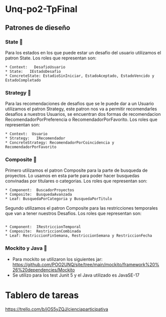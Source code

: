 # Unq-po2-TpFinal


## Patrones de dieseño

### State 📌

Para los estados en los que puede estar un desafio del usuario utilizamos el patron State. Los roles que
representan son:

```
* Context:   DesafioUsuario 
* State:   IEstadoDesafio  
* ConcreteState: EstadioSinIniciar, EstadoAceptado, EstadoVencido y EstadoCompletado

```


### Strategy 📌

Para las recomendaciones de desafios que se le puede dar a un Usuario utilizamos el patron Strategy, este patron nos va
a permitir recomendarles desafios a nuestros Usuarios, se encuentran dos formas de recomendacion RecomendadorPorPreferencia o
RecomendadorPorFavorito. Los roles que representan son:

```
* Context:  Usuario
* Strategy:   IRecomendador  
* ConcreteStrategy: RecomendadorPorCoincidencia y RecomendadorPorFavorito

```

### Composite 📌

Primero utilizamos el patron Composite para la parte de busqueda de proyectos. Lo usamos en esta parte
para poder hacer busquedas convinadas por titulares o categorias. Los roles que representan son:

```
* Component:  BuscadorProyectos
* Composite:  BusquedaAvanzada  
* Leaf: BusquedaPorCategoria y BusquedaPorTitulo

```
Segundo utilizamos el patron Composite para las restricciones temporales que van a tener nuestros Desafios.
Los roles que representan son:

```

* Component:  IRestriccionTemporal
* Composite:  RestriccionCombinada  
* Leaf: RestriccionFinSemana, RestriccionSemana y RestriccionFecha

```

### Mockito y Java 📌

* Para mockito se utilizaron los siguientes jar: https://github.com/POO2UNQ/site/tree/main/mockito/framework%20%26%20dependencies/Mockito
* Se utilizo para los test Junit 5 y el Java utilizado es JavaSE-17

# Tablero de tareas

https://trello.com/b/jOS5yZQJ/cienciaparticipativa

